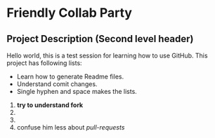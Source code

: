 # Friendly Collab Party
## Project Description (Second level header)
Hello world,  this is a test session for learning how to use GitHub. 
This project has following lists: 
- Learn how to generate Readme files.
- Understand comit changes.
- Single hyphen and space makes the lists.



1. **try to understand fork**
2.
3.
4. confuse him less about *pull-requests* 
